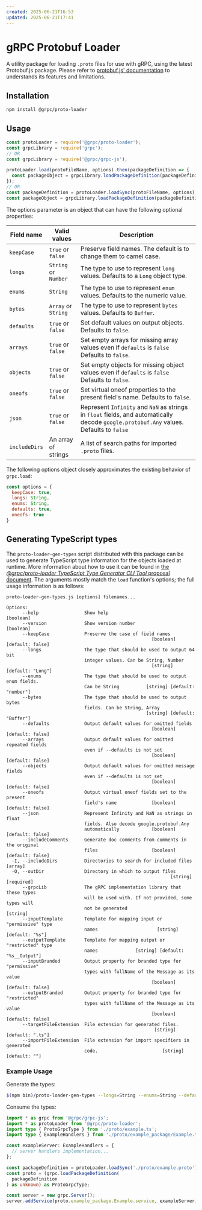 ```yaml
---
created: 2025-06-21T16:53
updated: 2025-06-21T17:41
---
```

# gRPC Protobuf Loader

A utility package for loading `.proto` files for use with gRPC, using the latest Protobuf.js package.
Please refer to [protobuf.js' documentation](https://github.com/dcodeIO/protobuf.js/blob/master/README.md)
to understands its features and limitations.

## Installation

```sh
npm install @grpc/proto-loader
```

## Usage

```js
const protoLoader = require('@grpc/proto-loader');
const grpcLibrary = require('grpc');
// OR
const grpcLibrary = require('@grpc/grpc-js');

protoLoader.load(protoFileName, options).then(packageDefinition => {
  const packageObject = grpcLibrary.loadPackageDefinition(packageDefinition);
});
// OR
const packageDefinition = protoLoader.loadSync(protoFileName, options);
const packageObject = grpcLibrary.loadPackageDefinition(packageDefinition);
```

The options parameter is an object that can have the following optional properties:

| Field name | Valid values | Description
|------------|--------------|------------
| `keepCase` | `true` or `false` | Preserve field names. The default is to change them to camel case.
| `longs` | `String` or `Number` | The type to use to represent `long` values. Defaults to a `Long` object type.
| `enums` | `String` | The type to use to represent `enum` values. Defaults to the numeric value.
| `bytes` | `Array` or `String` | The type to use to represent `bytes` values. Defaults to `Buffer`.
| `defaults` | `true` or `false` | Set default values on output objects. Defaults to `false`.
| `arrays` | `true` or `false` | Set empty arrays for missing array values even if `defaults` is `false` Defaults to `false`.
| `objects` | `true` or `false` | Set empty objects for missing object values even if `defaults` is `false` Defaults to `false`.
| `oneofs` | `true` or `false` | Set virtual oneof properties to the present field's name. Defaults to `false`.
| `json` | `true` or `false` | Represent `Infinity` and `NaN` as strings in `float` fields, and automatically decode `google.protobuf.Any` values. Defaults to `false`
| `includeDirs` | An array of strings | A list of search paths for imported `.proto` files.

The following options object closely approximates the existing behavior of `grpc.load`:

```js
const options = {
  keepCase: true,
  longs: String,
  enums: String,
  defaults: true,
  oneofs: true
}
```

## Generating TypeScript types

The `proto-loader-gen-types` script distributed with this package can be used to generate TypeScript type information for the objects loaded at runtime. More information about how to use it can be found in [the *@grpc/proto-loader TypeScript Type Generator CLI Tool* proposal document](https://github.com/grpc/proposal/blob/master/L70-node-proto-loader-type-generator.md). The arguments mostly match the `load` function's options; the full usage information is as follows:

```console
proto-loader-gen-types.js [options] filenames...

Options:
      --help                 Show help                                 [boolean]
      --version              Show version number                       [boolean]
      --keepCase             Preserve the case of field names
                                                      [boolean] [default: false]
      --longs                The type that should be used to output 64 bit
                             integer values. Can be String, Number
                                                      [string] [default: "Long"]
      --enums                The type that should be used to output enum fields.
                             Can be String          [string] [default: "number"]
      --bytes                The type that should be used to output bytes
                             fields. Can be String, Array
                                                    [string] [default: "Buffer"]
      --defaults             Output default values for omitted fields
                                                      [boolean] [default: false]
      --arrays               Output default values for omitted repeated fields
                             even if --defaults is not set
                                                      [boolean] [default: false]
      --objects              Output default values for omitted message fields
                             even if --defaults is not set
                                                      [boolean] [default: false]
      --oneofs               Output virtual oneof fields set to the present
                             field's name             [boolean] [default: false]
      --json                 Represent Infinity and NaN as strings in float
                             fields. Also decode google.protobuf.Any
                             automatically            [boolean] [default: false]
      --includeComments      Generate doc comments from comments in the original
                             files                    [boolean] [default: false]
  -I, --includeDirs          Directories to search for included files    [array]
  -O, --outDir               Directory in which to output files
                                                             [string] [required]
      --grpcLib              The gRPC implementation library that these types
                             will be used with. If not provided, some types will
                             not be generated                           [string]
      --inputTemplate        Template for mapping input or "permissive" type
                             names                      [string] [default: "%s"]
      --outputTemplate       Template for mapping output or "restricted" type
                             names              [string] [default: "%s__Output"]
      --inputBranded         Output property for branded type for  "permissive"
                             types with fullName of the Message as its value
                                                      [boolean] [default: false]
      --outputBranded        Output property for branded type for  "restricted"
                             types with fullName of the Message as its value
                                                      [boolean] [default: false]
      --targetFileExtension  File extension for generated files.
                                                       [string] [default: ".ts"]
      --importFileExtension  File extension for import specifiers in generated
                             code.                        [string] [default: ""]
```

### Example Usage

Generate the types:

```sh
$(npm bin)/proto-loader-gen-types --longs=String --enums=String --defaults --oneofs --grpcLib=@grpc/grpc-js --outDir=proto/ proto/*.proto
```

Consume the types:

```ts
import * as grpc from '@grpc/grpc-js';
import * as protoLoader from '@grpc/proto-loader';
import type { ProtoGrpcType } from './proto/example.ts';
import type { ExampleHandlers } from './proto/example_package/Example.ts';

const exampleServer: ExampleHandlers = {
  // server handlers implementation...
};

const packageDefinition = protoLoader.loadSync('./proto/example.proto');
const proto = (grpc.loadPackageDefinition(
  packageDefinition
) as unknown) as ProtoGrpcType;

const server = new grpc.Server();
server.addService(proto.example_package.Example.service, exampleServer);
```
